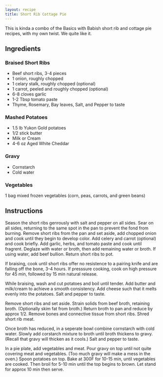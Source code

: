 ```yaml
---
layout: recipe
title: Short Rib Cottage Pie
---
```


This is kinda a combo of the Basics with Babish short rib and cottage pie recipes, with my own twist. We quite like it.

## Ingredients
### Braised Short Ribs
- Beef short ribs, 3-4 pieces
- 1 onion, roughly chopped
- 1 celary stalk, roughly chopped (optional)
- 1 carrot, peeled and roughly chopped (optional)
- 6-8 cloves garlic
- 1-2 Tbsp tomato paste
- Thyme, Rosemary, Bay leaves, Salt, and Pepper to taste

### Mashed Potatoes
- 1.5 lb Yukon Gold potatoes
- 1/2 stick butter
- Milk or Cream
- 4-6 oz Aged White Cheddar

### Gravy
- Cornstarch
- Cold water

### Vegetables
1 bag mixed frozen vegetables (corn, peas, carrots, and green beans)

## Instructions
Season the short ribs genrously with salt and pepper on all sides. Sear on all sides, returning to the same spot in the pan to prevent the fond from burning. Remove short ribs from the pan and set aside, add chopped onion and cook until they begin to develop color. Add celery and carrot (optional) and cook briefly. Add garlic, herbs, and tomato paste and cook until fragrent. Deglaze with water or broth, then add remaining water or broth. If using water, add beef bullion. Return short ribs to pot.

If braising, cook until short ribs offer no resistence to a pairing knife and are falling off the bone, 3-4 hours. If presssure cooking, cook on high pressure for 45 min, followed by 15 min natural release.

While braising, wash and cut potatoes and boil until tender. Add butter and milk/cream to achieve a smooth consistency. Add cheese such that it melts evenly into the potatoes. Salt and pepper to taste.

Remove short ribs and set aside. Strain solids from beef broth, retaining broth. (Optionally skim fat from broth.) Return broth to pan and reduce by approx 1/2. Remove bones and connective tissue from short ribs. Shred short rib meat.

Once broth has reduced, in a seperate bowl combine cornstarch with cold water. Slowly add corstarch mixture to broth until broth thickens to gravy. (Recall that gravy will thicken as it cools.) Salt and pepper to taste.

In a pie plate, add vegetables and meat. Pour gravy on top until not quite covering meat and vegetables. (Too much gravy will make a mess in the oven.) Spoon potatoes on top. Bake at 300F for 10-15 min, until vegetables are cooked. Then broil for 5-10 min until the top begins to brown. Let stand for approx 10 min then serve.
